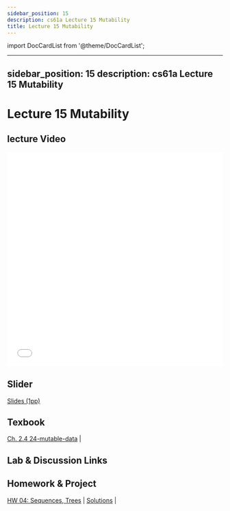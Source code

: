 ```yaml
---
sidebar_position: 15
description: cs61a Lecture 15 Mutability
title: Lecture 15 Mutability
---
```


import DocCardList from '@theme/DocCardList';

---
sidebar_position: 15
description: cs61a  Lecture 15 Mutability
---
# Lecture 15 Mutability
## lecture Video

<iframe src="//player.bilibili.com/player.html?aid=277746636&bvid=BV17c411f78k&cid=1311465503&p=1&high_quality=1&danmaku=0" scrolling="no" border="0" frameborder="no" framespacing="0" allowfullscreen="true" allowfullscreen="allowfullscreen" width="100%" height="500" scrolling="no" frameborder="0" sandbox="allow-top-navigation allow-same-origin allow-forms allow-scripts"> </iframe>

## Slider
[Slides (1pp)](/resource/cs61a/15-Mutability_1pp.pdf)
## Texbook
[Ch. 2.4 24-mutable-data](https://www.composingprograms.com/pages/24-mutable-data.html) | 

## Lab & Discussion Links


## Homework & Project
[HW 04: Sequences, Trees](./homework/hw04.md) | [Solutions](./homework/sol-hw04.md) | 


<DocCardList />

